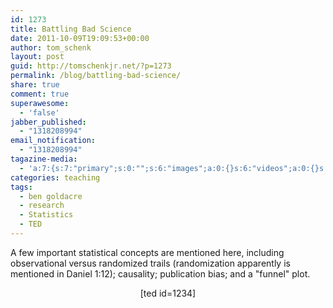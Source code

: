 ```yaml
---
id: 1273
title: Battling Bad Science
date: 2011-10-09T19:09:53+00:00
author: tom_schenk
layout: post
guid: http://tomschenkjr.net/?p=1273
permalink: /blog/battling-bad-science/
share: true
comment: true
superawesome:
  - 'false'
jabber_published:
  - "1318208994"
email_notification:
  - "1318208994"
tagazine-media:
  - 'a:7:{s:7:"primary";s:0:"";s:6:"images";a:0:{}s:6:"videos";a:0:{}s:11:"image_count";s:1:"0";s:6:"author";s:6:"176156";s:7:"blog_id";s:7:"8375094";s:9:"mod_stamp";s:19:"2011-10-10 01:09:53";}'
categories: teaching 
tags:
  - ben goldacre
  - research
  - Statistics
  - TED
---
```

A few important statistical concepts are mentioned here, including observational versus randomized trails (randomization apparently is mentioned in Daniel 1:12); causality; publication bias; and a "funnel" plot.
<p style="text-align:center;">[ted id=1234]</p>